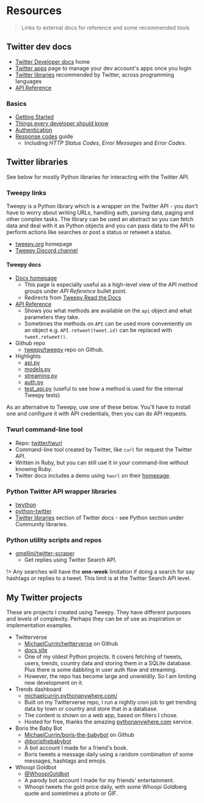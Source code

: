 # Resources
> Links to external docs for reference and some recommended tools


## Twitter dev docs

- [Twitter Developer docs](https://developer.twitter.com/en/docs) home
- [Twitter apps](https://developer.twitter.com/en/apps) page to manage your dev account's apps once you login
- [Twitter libraries](https://developer.twitter.com/en/docs/developer-utilities/twitter-libraries) recommended by Twitter, across programming languages
- [API Reference](https://developer.twitter.com/en/docs/api-reference-index)

### Basics

- [Getting Started](https://developer.twitter.com/en/docs/basics/getting-started)
- [Things every developer should know](https://developer.twitter.com/en/docs/basics/things-every-developer-should-know)
- [Authentication](https://developer.twitter.com/en/docs/basics/authentication/overview)
- [Response codes](https://developer.twitter.com/en/docs/basics/response-codes) guide
    - Including _HTTP Status Codes_, _Error Messages_ and _Error Codes_.


## Twitter libraries

See below for mostly Python libraries for interacting with the Twitter API.

### Tweepy links

Tweepy is a Python library which is a wrapper on the Twitter API - you don't have to worry about writing URLs, handling auth, parsing data, paging and other complex tasks. The library can be used an abstract so you can fetch data and deal with it as Python objects and you can pass data to the API to perform actions like searches or post a status or retweet a status.

- [tweepy.org](https://www.tweepy.org/) homepage
- [Tweepy Discord channel](https://discord.gg/bJvqnhg)

#### Tweepy docs

- [Docs homepage](https://docs.tweepy.org/en/latest/)
    - This page is especially useful as a high-level view of the API method groups under _API Reference_ bullet point.
    - Redirects from [Tweepy Read the Docs](http://tweepy.readthedocs.org/)
- [API Reference](http://docs.tweepy.org/en/latest/api.html)
    - Shows you what methods are available on the `api` object and what parameters they take.
    - Sometimes the methods on `API` can be used more conveniently on an object e.g. `API.retweet(tweet.id)` can be replaced with `tweet.retweet()`.
- Github repo
    - [tweepy/tweepy](https://github.com/tweepy/tweepy) repo on Github.
- Highlights
    - [api.py](https://github.com/tweepy/tweepy/blob/master/tweepy/api.py)
    - [models.py](https://github.com/tweepy/tweepy/blob/master/tweepy/models.py)
    - [streaming.py](https://github.com/tweepy/tweepy/blob/master/tweepy/streaming.py)
    - [auth.py](https://github.com/tweepy/tweepy/blob/master/tweepy/auth.py)
    - [test_api.py](https://github.com/tweepy/tweepy/blob/master/tests/test_api.py) (useful to see how a method is used for the internal Tweepy tests)


As an alternative to Tweepy, use one of these below. You'll have to install one and configure it with API credentials, then you can do API requests.


### Twurl command-line tool

- Repo: [twitter/twurl](https://github.com/twitter/twurl)
- Command-line tool created by Twitter, like `curl` for request the Twitter API.
- Written in Ruby, but you can still use it in your command-line without knowing Ruby.
- Twitter docs includes a demo using `twurl` on their [homepage](https://developer.twitter.com/en).


### Python Twitter API wrapper libraries

- [twython](https://twython.readthedocs.io/en/latest/)
- [python-twitter](https://python-twitter.readthedocs.io/en/latest/)
- [Twitter libraries](https://developer.twitter.com/en/docs/developer-utilities/twitter-libraries) section of Twitter docs - see Python section under Community libraries.

### Python utility scripts and repos

- [gmellini/twitter-scraper](https://github.com/gmellini/twitter-scraper)
    - Get replies using Twitter Search API.

!> Any searches will have the **one-week** limitation if doing a search for say hashtags or replies to a tweet. This limit is at the Twitter Search API level.


## My Twitter projects

These are projects I created using Tweepy. They have different purposes and levels of complexity. Perhaps they can be of use as inspiration or implementation examples.


- Twitterverse
    - [MichaelCurrin/twitterverse](https://github.com/MichaelCurrin/twitterverse) on Github
    - [docs site](https://michaelcurrin.github.io/twitterverse/)
    - One of my oldest Python projects. It covers fetching of tweets, users, trends, country data and storing them in a SQLite database. Plus there is some dabbling in user auth flow and streaming.
    - However, the repo has become large and unwieldily. So I am limiting new development on it.
- Trends dashboard
    - [michaelcurrin.pythonanywhere.com/](https://michaelcurrin.pythonanywhere.com/)
    - Built on my Twitterverse repo, I run a nightly cron job to get trending data by town or country and store that in a database.
    - The content is shown on a web app, based on filters I chose.
    - Hosted for free, thanks the amazing [pythonanywhere.com](https://pythonanywhere.com/) service.
- Boris the Baby Bot
    - [MichaelCurrin/boris-the-babybot](https://github.com/MichaelCurrin/boris-the-babybot) on Github
    - [@boristhebabybot](https://twitter.com/boristhebabybot)
    - A bot account I made for a friend's book.
    - Boris tweets a message daily using a random combination of some messages, hashtags and emojis.
- Whoopi Goldbot
    - [@WhoopiGoldbot](https://twitter.com/WhoopiGoldbot)
    - A parody bot account I made for my friends' entertainment.
    - Whoopi tweets the gold price daily, with some Whoopi Goldberg quote and sometimes a photo or GIF.

